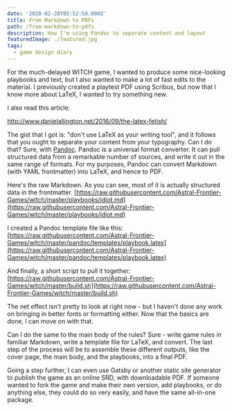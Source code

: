 ```yaml
---
date: '2020-02-20T05:52:58.000Z'
title: From Markdown to PDFs
path: /from-markdown-to-pdfs
description: How I'm using Pandoc to separate content and layout
featuredImage: ./featured.jpg
tags:
  - game design diary
---
```

    


For the much-delayed WITCH game, I wanted to produce some nice-looking playbooks and text, but I also wanted to make a lot of fast edits to the material. I previously created a playtest PDF using Scribus, but now that I know more about LaTeX, I wanted to try something new.

I also read this article:

http://www.danielallington.net/2016/09/the-latex-fetish/

The gist that I got is: "don't use LaTeX as your writing tool", and it follows that you ought to separate your content from your typography. Can I do that? Sure, with [Pandoc](https://pandoc.org/). Pandoc is a universal format converter. It can pull structured data from a remarkable number of sources, and write it out in the same range of formats. For my purposes, Pandoc can convert Markdown (with YAML frontmatter) into LaTeX, and hence to PDF.

Here's the raw Markdown. As you can see, most of it is actually structured data in the frontmatter. [https://raw.githubusercontent.com/Astral-Frontier-Games/witch/master/playbooks/idiot.md](https://raw.githubusercontent.com/Astral-Frontier-Games/witch/master/playbooks/idiot.md)

I created a Pandoc template file like this: [https://raw.githubusercontent.com/Astral-Frontier-Games/witch/master/pandoc/templates/playbook.latex](https://raw.githubusercontent.com/Astral-Frontier-Games/witch/master/pandoc/templates/playbook.latex)

And finally, a short script to pull it together: [https://raw.githubusercontent.com/Astral-Frontier-Games/witch/master/build.sh](https://raw.githubusercontent.com/Astral-Frontier-Games/witch/master/build.sh)

The net effect isn't pretty to look at right now - but I haven't done any work on bringing in better fonts or formatting either. Now that the basics are done, I can move on with that.

Can I do the same to the main body of the rules? Sure - write game rules in familiar Markdown, write a template file for LaTeX, and convert. The last step of the process will be to assemble these different outputs, like the cover page, the main body, and the playbooks, into a final PDF.

Going a step further, I can even use Gatsby or another static site generator to publish the game as an online SRD, with downloadable PDF. If someone wanted to fork the game and make their own version, add playbooks, or do anything else, they could do so very easily, and have the same all-in-one package.


    